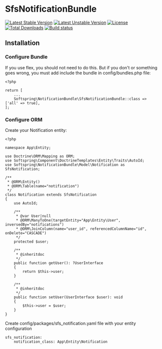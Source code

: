# SfsNotificationBundle

[![Latest Stable Version](https://poser.pugx.org/softspring/notification-bundle/v/stable.svg)](https://packagist.org/packages/softspring/notification-bundle)
[![Latest Unstable Version](https://poser.pugx.org/softspring/notification-bundle/v/unstable.svg)](https://packagist.org/packages/softspring/notification-bundle)
[![License](https://poser.pugx.org/softspring/notification-bundle/license.svg)](https://packagist.org/packages/softspring/notification-bundle)
[![Total Downloads](https://poser.pugx.org/softspring/notification-bundle/downloads)](https://packagist.org/packages/softspring/notification-bundle)
[![Build status](https://github.com/softspring/notification-bundle/actions/workflows/php.yml/badge.svg?branch=5.1)](https://github.com/softspring/notification-bundle/actions/workflows/php.yml)

## Installation

### Configure Bundle

If you use flex, you should not need to do this. But if you don't or something goes wrong, you must add include
the bundle in config/bundles.php file:

    <?php
    
    return [
        ...
        Softspring\NotificationBundle\SfsNotificationBundle::class => ['all' => true],
    ];

### Configure ORM

Create your Notification entity:

    <?php
    
    namespace App\Entity;
    
    use Doctrine\ORM\Mapping as ORM;
    use Softspring\Component\DoctrineTemplates\Entity\Traits\AutoId;
    use Softspring\NotificationBundle\Model\Notification as SfsNotification;
    
    /**
     * @ORM\Entity()
     * @ORM\Table(name="notification")
     */
    class Notification extends SfsNotification
    {
        use AutoId;
        
        /**
         * @var User|null
         * @ORM\ManyToOne(targetEntity="App\Entity\User", inversedBy="notifications")
         * @ORM\JoinColumn(name="user_id", referencedColumnName="id", onDelete="CASCADE")
         */
        protected $user;
        
        /**
         * @inheritdoc
         */
        public function getUser(): ?UserInterface
        {
            return $this->user;
        }
    
        /**
         * @inheritdoc
         */
        public function setUser(UserInterface $user): void
        {
            $this->user = $user;
        }
    }


Create config/packages/sfs_notification.yaml file with your entity configuration

    sfs_notification:
        notification_class: App\Entity\Notification
